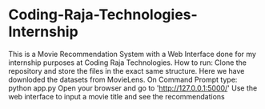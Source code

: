 # Coding-Raja-Technologies-Internship
This is a Movie Recommendation System with a Web Interface done for my internship purposes at Coding Raja Technologies.
How to run:
Clone the repository and store the files in the exact same structure. Here we have downloded the datasets from MovieLens.
On Command Prompt type: python app.py
Open your browser and go to 'http://127.0.0.1:5000/'
Use the web interface to input a movie title and see the recommendations
